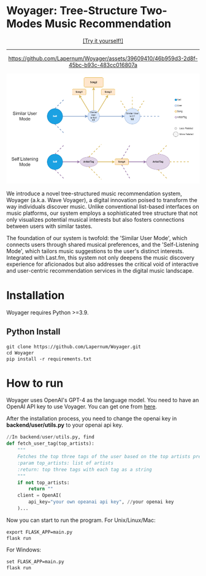 # Woyager: Tree-Structure Two-Modes Music Recommendation
<div align="center">
  
  [[Try it yourself!]](http://http://54.84.104.59/)
  ______________________________________________________________________


  https://github.com/Lapernum/Woyager/assets/39609410/46b959d3-2d8f-45bc-b93c-483cc016807a



</div>


![alt text](Images/TreeMusicRecommendation_structure_v1_white.png)

We introduce a novel tree-structured music recommendation system, Woyager (a.k.a. Wave Voyager), a digital innovation poised to transform the way individuals discover music. Unlike conventional list-based interfaces on music platforms, our system employs a sophisticated tree structure that not only visualizes potential musical interests but also fosters connections between users with similar tastes.

The foundation of our system is twofold: the 'Similar User Mode', which connects users through shared musical preferences, and the 'Self-Listening Mode', which tailors music suggestions to the user's distinct interests. Integrated with Last.fm, this system not only deepens the music discovery experience for aficionados but also addresses the critical void of interactive and user-centric recommendation services in the digital music landscape.

Installation
============
Woyager requires Python >=3.9.

Python Install
--------------
```
git clone https://github.com/Lapernum/Woyager.git
cd Woyager
pip install -r requirements.txt
```


How to run
===============
Woyager uses OpenAI's GPT-4 as the language model. You need to have an OpenAI API key to use Voyager. You
can get one from <a href="https://platform.openai.com/api-keys">here</a>.

After the installation process, you need to change the openai key in **backend/user/utils.py** to your openai api key.
```python
//In backend/user/utils.py, find
def fetch_user_tag(top_artists):
    """
    Fetches the top three tags of the user based on the top artists preference of a user
    :param top_artists: list of artists
    :return: top three tags with each tag as a string
    """
    if not top_artists:
        return ""
    client = OpenAI(
        api_key="your own opeanai api key", //your openai key
    )...
```
Now you can start to run the program.
For Unix/Linux/Mac:
```
export FLASK_APP=main.py
flask run
```
For Windows:
```
set FLASK_APP=main.py
flask run
```





